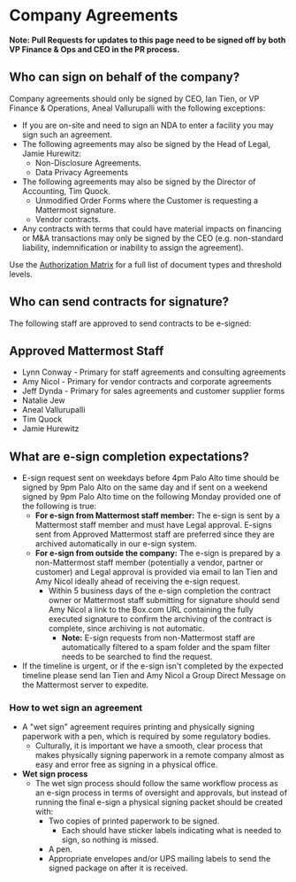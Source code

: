 # Company Agreements

**Note: Pull Requests for updates to this page need to be signed off by both VP Finance & Ops and CEO in the PR process.**

## Who can sign on behalf of the company?

Company agreements should only be signed by CEO, Ian Tien, or VP Finance & Operations, Aneal Vallurupalli with the following exceptions:

* If you are on-site and need to sign an NDA to enter a facility you may sign such an agreement.
* The following agreements may also be signed by the Head of Legal, Jamie Hurewitz:
  * Non-Disclosure Agreements.
  * Data Privacy Agreements
* The following agreements may also be signed by the Director of Accounting, Tim Quock.
  * Unmodified Order Forms where the Customer is requesting a Mattermost signature.
  * Vendor contracts.
* Any contracts with terms that could have material impacts on financing or M&A transactions may only be signed by the CEO (e.g. non-standard liability, indemnification or inability to assign the agreement).

Use the [Authorization Matrix](https://docs.google.com/spreadsheets/d/1fDIMiO0uydB_1zCUxZ4sGfSnBJ0P_49zbeQGgTqbYPI/edit?usp=sharing) for a full list of document types and threshold levels.

## Who can send contracts for signature?

The following staff are approved to send contracts to be e-signed:

## Approved Mattermost Staff
* Lynn Conway - Primary for staff agreements and consulting agreements
* Amy Nicol - Primary for vendor contracts and corporate agreements
* Jeff Dynda - Primary for sales agreements and customer supplier forms
* Natalie Jew
* Aneal Vallurupalli
* Tim Quock
* Jamie Hurewitz

## What are e-sign completion expectations?

* E-sign request sent on weekdays before 4pm Palo Alto time should be signed by 9pm Palo Alto on the same day and if sent on a weekend signed by 9pm Palo Alto time on the following Monday provided one of the following is true:
  * **For e-sign from Mattermost staff member:** The e-sign is sent by a Mattermost staff member and must have Legal approval. E-signs sent from Approved Mattermost staff are preferred since they are archived automatically in our e-sign system.
  * **For e-sign from outside the company:** The e-sign is prepared by a non-Mattermost staff member \(potentially a vendor, partner or customer\) and Legal approval is provided via email to Ian Tien and Amy Nicol ideally ahead of receiving the e-sign request.
    * Within 5 business days of the e-sign completion the contract owner or Mattermost staff submitting for signature should send Amy Nicol a link to the Box.com URL containing the fully executed signature to confirm the archiving of the contract is complete, since archiving is not automatic.
      * **Note:** E-sign requests from non-Mattermost staff are automatically filtered to a spam folder and the spam filter needs to be searched to find the request.
* If the timeline is urgent, or if the e-sign isn't completed by the expected timeline please send Ian Tien and Amy Nicol a Group Direct Message on the Mattermost server to expedite.

### How to wet sign an agreement

* A "wet sign" agreement requires printing and physically signing paperwork with a pen, which is required by some regulatory bodies.
  * Culturally, it is important we have a smooth, clear process that makes physically signing paperwork in a remote company almost as easy and error free as signing in a physical office.
* **Wet sign process**
  * The wet sign process should follow the same workflow process as an e-sign process in terms of oversight and approvals, but instead of running the final e-sign a physical signing packet should be created with:
    * Two copies of printed paperwork to be signed.
      * Each should have sticker labels indicating what is needed to sign, so nothing is missed.
    * A pen.
    * Appropriate envelopes and/or UPS mailing labels to send the signed package on after it is received.
    
